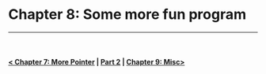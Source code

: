 Chapter 8: Some more fun program
=================================

<hr />
<br />

#### [< Chapter 7: More Pointer](./../chapter_07/note.md) | [Part 2](./../part_2.md) | [Chapter 9: Misc>](./../chapter_09/note.md)